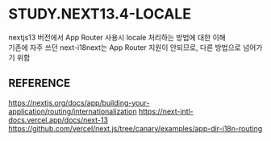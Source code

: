 # STUDY.NEXT13.4-LOCALE

nextjs13 버전에서 App Router 사용시 locale 처리하는 방법에 대한 이해  
기존에 자주 쓰던 next-i18next는 App Router 지원이 안되므로, 다른 방법으로 넘어가기 위함

## REFERENCE

https://nextjs.org/docs/app/building-your-application/routing/internationalization
https://next-intl-docs.vercel.app/docs/next-13
https://github.com/vercel/next.js/tree/canary/examples/app-dir-i18n-routing